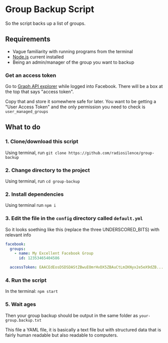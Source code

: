 # Group Backup Script

So the script backs up a list of groups.

## Requirements

* Vague familiarity with running programs from the terminal
* [Node.js](https://nodejs.org/en/) current installed
* Being an admin/manager of the group you want to backup

### Get an access token

Go to [Graph API explorer](https://developers.facebook.com/tools/explorer) while
logged into Facebook. There will be a box at the top that says "access token".

Copy that and store it somewhere safe for later. You want to be getting a "User
Access Token" and the only permission you need to check is `user_managed_groups`

## What to do

### 1. Clone/download this script

Using terminal, run `git clone https://github.com/radiosilence/group-backup`

### 2. Change directory to the project

Using terminal, run `cd group-backup`

### 2. Install dependencies

Using terminal run `npm i`

### 3. Edit the file in the `config` directory called `default.yml`

So it looks soething like this (replace the three UNDERSCORED_BITS) with
relevant info

```yaml
facebook:
  groups:
    - name: My Excellent Facebook Group
      id: 12353465404586

  accessToken: EAACEdEosDSDSDAStZBwuEOmrHvDX5ZBAuCtLmIKNyx2e5eX9dZB....XaSDASDASD
```

### 4. Run the script

In the terminal: `npm start`

### 5. Wait ages

Then your group backup should be output in the same folder as
`your-group.backup.txt`

This file a YAML file, it is basically a text file but with structured data that
is fairly human readable but also readable to computers.
